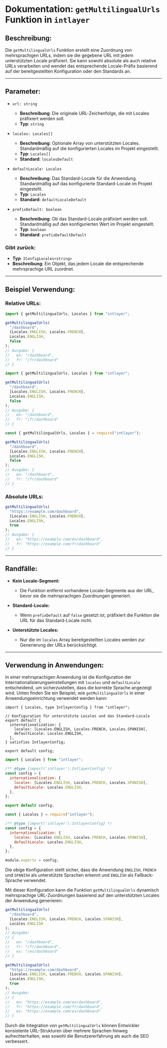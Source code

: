 # Dokumentation: `getMultilingualUrls` Funktion in `intlayer`

## Beschreibung:

Die `getMultilingualUrls` Funktion erstellt eine Zuordnung von mehrsprachigen URLs, indem sie die gegebene URL mit jedem unterstützten Locale präfixiert. Sie kann sowohl absolute als auch relative URLs verarbeiten und wendet das entsprechende Locale-Präfix basierend auf der bereitgestellten Konfiguration oder den Standards an.

---

## Parameter:

- `url: string`

  - **Beschreibung**: Die originale URL-Zeichenfolge, die mit Locales präfixiert werden soll.
  - **Typ**: `string`

- `locales: Locales[]`

  - **Beschreibung**: Optionale Array von unterstützten Locales. Standardmäßig auf die konfigurierten Locales im Projekt eingestellt.
  - **Typ**: `Locales[]`
  - **Standard**: `localesDefault`

- `defaultLocale: Locales`

  - **Beschreibung**: Das Standard-Locale für die Anwendung. Standardmäßig auf das konfigurierte Standard-Locale im Projekt eingestellt.
  - **Typ**: `Locales`
  - **Standard**: `defaultLocaleDefault`

- `prefixDefault: boolean`
  - **Beschreibung**: Ob das Standard-Locale präfixiert werden soll. Standardmäßig auf den konfigurierten Wert im Projekt eingestellt.
  - **Typ**: `boolean`
  - **Standard**: `prefixDefaultDefault`

### Gibt zurück:

- **Typ**: `IConfigLocales<string>`
- **Beschreibung**: Ein Objekt, das jedem Locale die entsprechende mehrsprachige URL zuordnet.

---

## Beispiel Verwendung:

### Relative URLs:

```typescript codeFormat="typescript"
import { getMultilingualUrls, Locales } from "intlayer";

getMultilingualUrls(
  "/dashboard",
  [Locales.ENGLISH, Locales.FRENCH],
  Locales.ENGLISH,
  false
);
// Ausgabe: {
//   en: "/dashboard",
//   fr: "/fr/dashboard"
// }
```

```javascript codeFormat="esm"
import { getMultilingualUrls, Locales } from "intlayer";

getMultilingualUrls(
  "/dashboard",
  [Locales.ENGLISH, Locales.FRENCH],
  Locales.ENGLISH,
  false
);
// Ausgabe: {
//   en: "/dashboard",
//   fr: "/fr/dashboard"
// }
```

```javascript codeFormat="commonjs"
const { getMultilingualUrls, Locales } = require("intlayer");

getMultilingualUrls(
  "/dashboard",
  [Locales.ENGLISH, Locales.FRENCH],
  Locales.ENGLISH,
  false
);
// Ausgabe: {
//   en: "/dashboard",
//   fr: "/fr/dashboard"
// }
```

### Absolute URLs:

```typescript
getMultilingualUrls(
  "https://example.com/dashboard",
  [Locales.ENGLISH, Locales.FRENCH],
  Locales.ENGLISH,
  true
);
// Ausgabe: {
//   en: "https://example.com/en/dashboard",
//   fr: "https://example.com/fr/dashboard"
// }
```

---

## Randfälle:

- **Kein Locale-Segment:**

  - Die Funktion entfernt vorhandene Locale-Segmente aus der URL, bevor sie die mehrsprachigen Zuordnungen generiert.

- **Standard-Locale:**

  - Wenn `prefixDefault` auf `false` gesetzt ist, präfixiert die Funktion die URL für das Standard-Locale nicht.

- **Unterstützte Locales:**
  - Nur die im `locales` Array bereitgestellten Locales werden zur Generierung der URLs berücksichtigt.

---

## Verwendung in Anwendungen:

In einer mehrsprachigen Anwendung ist die Konfiguration der Internationalisierungseinstellungen mit `locales` und `defaultLocale` entscheidend, um sicherzustellen, dass die korrekte Sprache angezeigt wird. Unten finden Sie ein Beispiel, wie `getMultilingualUrls` in einer Anwendungseinrichtung verwendet werden kann:

```tsx codeFormat="typescript"
import { Locales, type IntlayerConfig } from "intlayer";

// Konfiguration für unterstützte Locales und das Standard-Locale
export default {
  internationalization: {
    locales: [Locales.ENGLISH, Locales.FRENCH, Locales.SPANISH],
    defaultLocale: Locales.ENGLISH,
  },
} satisfies IntlayerConfig;

export default config;
```

```javascript codeFormat="esm"
import { Locales } from "intlayer";

/** @type {import('intlayer').IntlayerConfig} */
const config = {
  internationalization: {
    locales: [Locales.ENGLISH, Locales.FRENCH, Locales.SPANISH],
    defaultLocale: Locales.ENGLISH,
  },
};

export default config;
```

```javascript codeFormat="commonjs"
const { Locales } = require("intlayer");

/** @type {import('intlayer').IntlayerConfig} */
const config = {
  internationalization: {
    locales: [Locales.ENGLISH, Locales.FRENCH, Locales.SPANISH],
    defaultLocale: Locales.ENGLISH,
  },
};

module.exports = config;
```

Die obige Konfiguration stellt sicher, dass die Anwendung `ENGLISH`, `FRENCH` und `SPANISH` als unterstützte Sprachen erkennt und `ENGLISH` als Fallback-Sprache verwendet.

Mit dieser Konfiguration kann die Funktion `getMultilingualUrls` dynamisch mehrsprachige URL-Zuordnungen basierend auf den unterstützten Locales der Anwendung generieren:

```typescript
getMultilingualUrls(
  "/dashboard",
  [Locales.ENGLISH, Locales.FRENCH, Locales.SPANISH],
  Locales.ENGLISH
);
// Ausgabe:
// {
//   en: "/dashboard",
//   fr: "/fr/dashboard",
//   es: "/es/dashboard"
// }

getMultilingualUrls(
  "https://example.com/dashboard",
  [Locales.ENGLISH, Locales.FRENCH, Locales.SPANISH],
  Locales.ENGLISH,
  true
);
// Ausgabe:
// {
//   en: "https://example.com/en/dashboard",
//   fr: "https://example.com/fr/dashboard",
//   es: "https://example.com/es/dashboard"
// }
```

Durch die Integration von `getMultilingualUrls` können Entwickler konsistente URL-Strukturen über mehrere Sprachen hinweg aufrechterhalten, was sowohl die Benutzererfahrung als auch die SEO verbessert.
